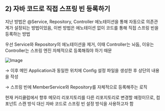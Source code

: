 ## 2) 자바 코드로 직접 스프링 빈 등록하기

지난 방법은 @Service, Repository, Controller 에노테이션을 통해 자동으로 의존관계가 설정되는 방법이었음, 이번 방법은 에노테이션 없이 코드를 통해 직접 스프링 빈을 등록하는 방법

우선 Service와 Repository의 에노테이션을 제거, 이때 Controller는 놔둠, 이유는 Controller는 스프링 엔진 자체적으로 등록해줘야 하기 때문

![Image](https://github.com/user-attachments/assets/c76071e3-0aa7-4349-8410-4e778f5c0001)

→ 이후 메인 Application과 동일한 위치에 Config 설정 파일을 생성한 후 상단의 내용을 작성

→ 스프링 빈에 MemberService와 Repository를 자체적으로 등록해주는 로직

현재 커리큘럼에서 향후 메모리 리포지토리를 다른 리포지토리로 변경할 예정이므로, 컴포넌트 스캔 방식 대신 자바 코드로 스프링 빈 설정 방식을 사용하고자 함